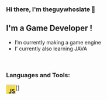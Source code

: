### Hi there, I'm theguywhoslate 👋


## I'm a Game Developer !
-  I’m currently making a game engine 
-  I’ currently also learning JAVA

<br />

### Languages and Tools:


[<img align="left" alt="JavaScript" width="26px" src="https://raw.githubusercontent.com/github/explore/80688e429a7d4ef2fca1e82350fe8e3517d3494d/topics/javascript/javascript.png" />]

